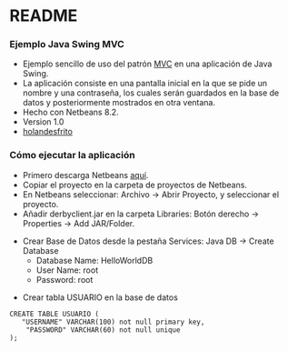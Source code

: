 # README #

### Ejemplo Java Swing MVC ###

* Ejemplo sencillo de uso del patrón [MVC](https://es.wikipedia.org/wiki/Modelo%E2%80%93vista%E2%80%93controlador) en una aplicación de Java Swing.
* La aplicación consiste en una pantalla inicial en la que se pide un nombre y una contraseña, los cuales serán guardados en la base de datos y posteriormente mostrados en otra ventana. 
* Hecho con Netbeans 8.2. 
* Version 1.0
* [holandesfrito](https://bitbucket.org/holandesfrito/)

### Cómo ejecutar la aplicación ###

* Primero descarga Netbeans [aquí](https://netbeans.org/downloads/). 
* Copiar el proyecto en la carpeta de proyectos de Netbeans. 
* En Netbeans seleccionar: Archivo -> Abrir Proyecto, y seleccionar el proyecto.
* Añadir derbyclient.jar en la carpeta Libraries: Botón derecho -> Properties -> Add JAR/Folder.
+ Crear Base de Datos desde la pestaña Services: Java DB -> Create Database
	* Database Name: HelloWorldDB
	* User Name: root
	* Password: root

* Crear tabla USUARIO en la base de datos

```
CREATE TABLE USUARIO (
   "USERNAME" VARCHAR(100) not null primary key,
    "PASSWORD" VARCHAR(60) not null unique
);
```
